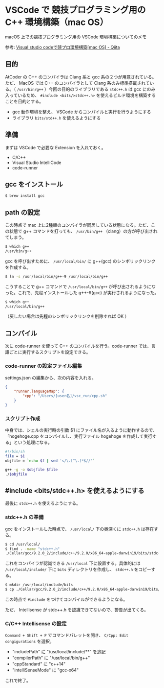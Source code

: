 # VSCode で 競技プログラミング用の C++ 環境構築（mac OS）

macOS 上での競技プログラミング用の VSCode 環境構築についてのメモ

参考: [Visual studio codeで競プロ環境構築[mac OS] - Qiita](https://qiita.com/EngTks/items/ffa2a7b4d264e7a052c6)

## 目的

AtCoder の C++ のコンパイラは Clang 系と gcc 系の２つが用意されている。ただ、 MacOS では C++ のコンパイラとして Clang 系のみ標準搭載されている。（ `/usr/bin/g++` ）今回の目的のライブラリである `stdc++.h` は gcc にのみ入っているため、 `#include <bits/>stdc++.h>` を使えるビルド環境を構築することを目的とする。

- gcc 動作環境を整え、 VSCode からコンパイルと実行を行うようにする
- ライブラリ `bits/std++.h` を使えるようにする

## 準備

まずは VSCode で必要な Extension を入れておく。

- C/C++
- Visual Studio IntelliCode
- code-runner

## gcc をインストール

```bash
$ brew install gcc
```

## path の設定

この時点で mac 上に2種類のコンパイラが同居している状態になる。ただ、この状態で g++ コマンドを打っても、 `/usr/bin/g++` （clang）の方が呼び出されてしまう。

```bash
$ which g++
/usr/bin/g++
```

gcc を呼び出すために、 `/usr/local/bin/` に g++(gcc) のシンボリックリンクを作成する。

```bash
$ ln -s /usr/local/bin/g++-9 /usr/local/bin/g++
```

こうすることで g++ コマンドで `/usr/local/bin/g++` が呼び出されるようになった。これで、先程インストールした g++-9(gcc) が実行されるようになった。

```bash
$ which g++
/usr/local/bin/g++
```

（戻したい場合は先程のシンボリックリンクを削除すれば OK ）

## コンパイル

次に code-runner を使って C++ のコンパイルを行う。code-runner では、言語ごとに実行するスクリプトを設定できる。

### code-runner の設定ファイル編集

settings.json の編集から、次の内容を入れる。

```settings.json
{
    "runner.languageMap": {
        "cpp": "/Users/[user名]/vsc_run/cpp.sh"
    }
}
```

### スクリプト作成

中身では、シェルの実行時の引数 $1 にファイル名が入るように動作するので、「hogehoge.cpp をコンパイルし、実行ファイル hogehoge を作成して実行する」という処理になる。

```cpp.sh
#!/bin/sh
file = $1
objfile = `echo $f | sed 's/\.[^\.]*$//'`

g++ -g -o $objfile $file
./$objfile
```

## #include <bits/stdc++.h> を使えるようにする

最後に `stdc++.h` を使えるようにする。

### stdc++.h の準備

gcc をインストールした時点で、 `/usr/local/` 下の奥深くに `stdc++.h` は存在する。

```bash
$ cd /usr/local/
$ find . -name "stdc++.h"
./Cellar/gcc/9.2.0_2/include/c++/9.2.0/x86_64-apple-darwin19/bits/stdc++.h
```

これをコンパイラが認識できる `/usr/local` 下に設置する。具体的には `/usr/local/include/` 下に `bits` ディレクトリを作成し、 `stdc++.h` をコピーする。

```bash
$ mkdir /usr/local/include/bits
$ cp ./Cellar/gcc/9.2.0_2/include/c++/9.2.0/x86_64-apple-darwin19/bits/stdc++.h /usr/local/include/bits/
```

この時点で `#include` をつけてコンパイルができるようになる。

ただ、 Intellisense が stdc++.h を認識できてないので、警告が出てくる。

### C/C++ Intellisense の設定

`Command + Shift + P` でコマンドパレットを開き、 `C/Cpp: Edit congigurations` を選択。

- "includePath" に "/usr/local/include/**" を追記
- "compilerPath" に "/usr/local/bin/g++"
- "cppStandard" に "c++14"
- "intelliSenseMode" に "gcc-x64"

これで終了。
